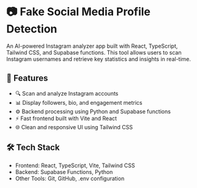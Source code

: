 # 📷 Fake Social Media Profile Detection

An AI-powered Instagram analyzer app built with React, TypeScript, Tailwind CSS, and Supabase functions. This tool allows users to scan Instagram usernames and retrieve key statistics and insights in real-time.

## 🚀 Features

- 🔍 Scan and analyze Instagram accounts
- 📊 Display followers, bio, and engagement metrics
- ⚙️ Backend processing using Python and Supabase functions
- ⚡ Fast frontend built with Vite and React
- 🌐 Clean and responsive UI using Tailwind CSS

## 🛠️ Tech Stack

- Frontend: React, TypeScript, Vite, Tailwind CSS
- Backend: Supabase Functions, Python
- Other Tools: Git, GitHub, .env configuration



